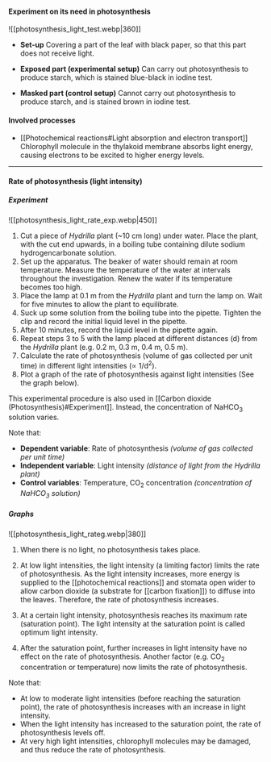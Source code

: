 #### Experiment on its need in photosynthesis
![[photosynthesis_light_test.webp|360]]

- **Set-up**
  Covering a part of the leaf with black paper, so that this part does not receive light.

- **Exposed part (experimental setup)**
  Can carry out photosynthesis to produce starch, which is stained blue-black in iodine test.

- **Masked part (control setup)**
  Cannot carry out photosynthesis to produce starch, and is stained brown in iodine test.

#### Involved processes
- [[Photochemical reactions#Light absorption and electron transport]]
  Chlorophyll molecule in the thylakoid membrane absorbs light energy, causing electrons to be excited to higher energy levels.


<hr>

#### Rate of photosynthesis (light intensity)
##### Experiment
![[photosynthesis_light_rate_exp.webp|450]]

1. Cut a piece of *Hydrilla* plant (~10 cm long) under water. Place the plant, with the cut end upwards, in a boiling tube containing dilute sodium hydrogencarbonate solution.
2. Set up the apparatus. The beaker of water should remain at room temperature. Measure the temperature of the water at intervals throughout the investigation. Renew the water if its temperature becomes too high.
3. Place the lamp at 0.1 m from the *Hydrilla* plant and turn the lamp on. Wait for five minutes to allow the plant to equilibrate.
4. Suck up some solution from the boiling tube into the pipette. Tighten the clip and record the initial liquid level in the pipette.
5. After 10 minutes, record the liquid level in the pipette again.
6. Repeat steps 3 to 5 with the lamp placed at different distances (d) from the *Hydrilla* plant (e.g. 0.2 m, 0.3 m, 0.4 m, 0.5 m).
7. Calculate the rate of photosynthesis (volume of gas collected per unit time) in different light intensities (∝ 1/d<sup>2</sup>).
8. Plot a graph of the rate of photosynthesis against light intensities (See the graph below).

This experimental procedure is also used in [[Carbon dioxide (Photosynthesis)#Experiment]].
Instead, the concentration of NaHCO<sub>3</sub> solution varies.

Note that:
- **Dependent variable**: Rate of photosynthesis *(volume of gas collected per unit time)*
- **Independent variable**: Light intensity *(distance of light from the Hydrilla plant)*
- **Control variables**: Temperature, CO<sub>2</sub> concentration *(concentration of NaHCO<sub>3</sub> solution)*

##### Graphs
![[photosynthesis_light_rateg.webp|380]]

1. When there is no light, no photosynthesis takes place.

2. At low light intensities, the light intensity (a limiting factor) limits the rate of photosynthesis. As the light intensity increases, more energy is supplied to the [[photochemical reactions]] and stomata open wider to allow carbon dioxide (a substrate for [[carbon fixation]]) to diffuse into the leaves. Therefore, the rate of photosynthesis increases.

3. At a certain light intensity, photosynthesis reaches its maximum rate (saturation point).
   The light intensity at the saturation point is called optimum light intensity.

4. After the saturation point, further increases in light intensity have no effect on the rate of photosynthesis. Another factor (e.g. CO<sub>2</sub> concentration or temperature) now limits the rate of photosynthesis.

Note that:
- At low to moderate light intensities (before reaching the saturation point), the rate of photosynthesis increases with an increase in light intensity.
- When the light intensity has increased to the saturation point, the rate of photosynthesis levels off.
- At very high light intensities, chlorophyll molecules may be damaged, and thus reduce the rate of photosynthesis.
